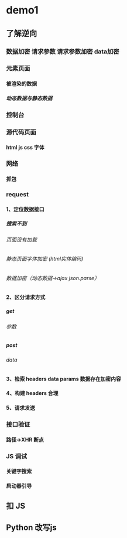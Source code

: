 # demo1 
## 了解逆向
### 数据加密 请求参数 请求参数加密 data加密
### 元素页面
#### 被渲染的数据
##### 动态数据与静态数据
### 控制台
### 源代码页面
#### html js css 字体
### 网络
#### 抓包
### request
#### 1、定位数据接口
##### 搜索不到
###### 页面没有加载
###### 静态页面字体加密 (html实体编码)
###### 数据加密（动态数据->ajax json.parse）
#### 2、区分请求方式
##### get
###### 参数
##### post 
###### data
#### 3、检索 headers data params 数据存在加密内容
#### 4、构建 headers 合理
#### 5、请求发送
### 接口验证
#### 路径->XHR 断点
### JS 调试
#### 关键字搜索
#### 启动器引导
## 扣 JS 
## Python 改写js 
